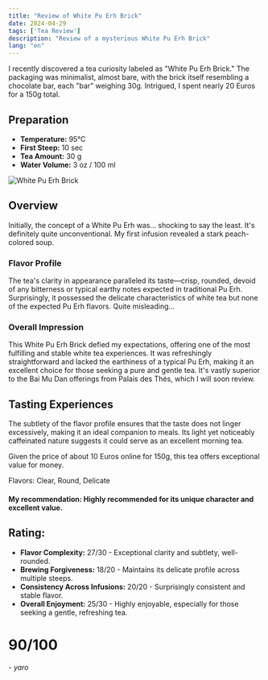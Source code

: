 ```yaml
---
title: "Review of White Pu Erh Brick"
date: 2024-04-29
tags: ['Tea Review']
description: "Review of a mysterious White Pu Erh Brick"
lang: "en"
---
```


I recently discovered a tea curiosity labeled as "White Pu Erh Brick." The packaging was minimalist, almost bare, with the brick itself resembling a chocolate bar, each "bar" weighing 30g. Intrigued, I spent nearly 20 Euros for a 150g total.

## Preparation

- **Temperature:** 95°C
- **First Steep:** 10 sec
- **Tea Amount:** 30 g
- **Water Volume:** 3 oz / 100 ml

![White Pu Erh Brick](https://www.lerbs-hagedorn.de/images/product_images/popup_images/15409_600x600.jpg)

## Overview

Initially, the concept of a White Pu Erh was... shocking to say the least. It's definitely quite unconventional. My first infusion revealed a stark peach-colored soup.

### Flavor Profile

The tea's clarity in appearance paralleled its taste—crisp, rounded, devoid of any bitterness or typical earthy notes expected in traditional Pu Erh. Surprisingly, it possessed the delicate characteristics of white tea but none of the expected Pu Erh flavors. Quite misleading...

### Overall Impression

This White Pu Erh Brick defied my expectations, offering one of the most fulfilling and stable white tea experiences. It was refreshingly straightforward and lacked the earthiness of a typical Pu Erh, making it an excellent choice for those seeking a pure and gentle tea. It's vastly superior to the Bai Mu Dan offerings from Palais des Thés, which I will soon review.

## Tasting Experiences

The subtlety of the flavor profile ensures that the taste does not linger excessively, making it an ideal companion to meals. Its light yet noticeably caffeinated nature suggests it could serve as an excellent morning tea.

Given the price of about 10 Euros online for 150g, this tea offers exceptional value for money.

Flavors: Clear, Round, Delicate

#### My recommendation: Highly recommended for its unique character and excellent value.

## Rating:

- **Flavor Complexity:** 27/30 - Exceptional clarity and subtlety, well-rounded.
- **Brewing Forgiveness:** 18/20 - Maintains its delicate profile across multiple steeps.
- **Consistency Across Infusions:** 20/20 - Surprisingly consistent and stable flavor.
- **Overall Enjoyment:** 25/30 - Highly enjoyable, especially for those seeking a gentle, refreshing tea.

# 90/100

*- yaro*
